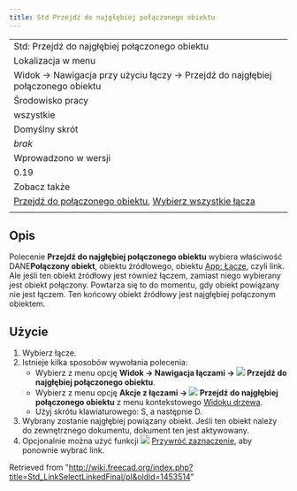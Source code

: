 ```yaml
---
title: Std Przejdź do najgłębiej połączonego obiektu
---
```

|  |
| --- |
| Std: Przejdź do najgłębiej połączonego obiektu |
| Lokalizacja w menu |
| Widok → Nawigacja przy użyciu łączy → Przejdź do najgłębiej połączonego obiektu |
| Środowisko pracy |
| wszystkie |
| Domyślny skrót |
| *brak* |
| Wprowadzono w wersji |
| 0.19 |
| Zobacz także |
| [Przejdź do połączonego obiektu](/Std_LinkSelectLinked/pl "Std LinkSelectLinked/pl"), [Wybierz wszystkie łącza](/Std_LinkSelectAllLinks/pl "Std LinkSelectAllLinks/pl") |
|  |

## Opis

Polecenie **Przejdź do najgłębiej połączonego obiektu** wybiera właściwość DANE**Połączony obiekt**, obiektu źródłowego, obiektu [App: Łącze](/App_Link/pl "App Link/pl"), czyli link. Ale jeśli ten obiekt źródłowy jest również łączem, zamiast niego wybierany jest obiekt połączony. Powtarza się to do momentu, gdy obiekt powiązany nie jest łączem. Ten końcowy obiekt źródłowy jest najgłębiej połączonym obiektem.

## Użycie

1. Wybierz łącze.
2. Istnieje kilka sposobów wywołania polecenia:
   * Wybierz z menu opcję **Widok → Nawigacja łączami → ![](/images/Std_LinkSelectLinkedFinal.svg) Przejdź do najgłębiej połączonego obiektu**.
   * Wybierz z menu opcję **Akcje z łączami → ![](/images/Std_LinkSelectLinkedFinal.svg) Przejdź do najgłębiej połączonego obiektu** z menu kontekstowego [Widoku drzewa](/Tree_view/pl "Tree view/pl").
   * Użyj skrótu klawiaturowego: S, a następnie D.
3. Wybrany zostanie najgłębiej powiązany obiekt. Jeśli ten obiekt należy do zewnętrznego dokumentu, dokument ten jest aktywowany.
4. Opcjonalnie można użyć funkcji ![](/images/Std_SelBack.svg) [Przywróć zaznaczenie](/Std_SelBack/pl "Std SelBack/pl"), aby ponownie wybrać link.

Retrieved from "<http://wiki.freecad.org/index.php?title=Std_LinkSelectLinkedFinal/pl&oldid=1453514>"